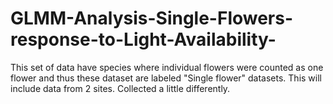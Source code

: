 # GLMM-Analysis-Single-Flowers-response-to-Light-Availability-
This set of data have species where individual flowers were counted as one flower and thus these dataset are labeled "Single flower" datasets. 
This will include data from 2 sites. Collected a little differently.
